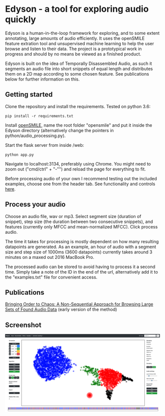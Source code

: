 # Edyson - a tool for exploring audio quickly

Edyson is a human-in-the-loop framework for exploring, and to some extent annotating, large amounts of audio efficiently. It uses the openSMILE feature extration tool and unsupervised machine learning to help the user browse and listen to their data. The project is a prototypical work in progress and should by no means be viewed as a finished product.

Edyson is built on the idea of Temporally Disassembled Audio, as such it segments an audio file into short snippets of equal length and distributes them on a 2D map according to some chosen feature. See publications below for further information on this.

## Getting started
Clone the repository and install the requirements. Tested on python 3.6:

```
pip install -r requirements.txt
```

Install [openSMILE](https://www.audeering.com/opensmile/), name the root folder "opensmile" and put it inside the Edyson directory (alternatively change the pointers in python/audio_processing.py).

Start the flask server from inside /web:

```
python app.py
```

Navigate to localhost:3134, preferably using Chrome. You might need to zoom out ("cmd/ctrl" + "-"") and reload the page for everything to fit.

Before processing audio of your own I recommend testing out the included examples, choose one from the header tab. See functionality and controls [here](misc/cheatsheet.pdf).

## Process your audio
Choose an audio file, wav or mp3. Select segment size (duration of snippet), step size (the duration between two consecutive snippets), and features (currently only MFCC and mean-normalized MFCC). Click process audio.

The time it takes for processing is mostly dependent on how many resulting datapoints are generated. As an example, an hour of audio with a segment size and step size of 1000ms (3600 datapoints) currently takes around 3 minutes on a maxed out 2016 MacBook Pro.

The processed audio can be stored to avoid having to process it a second time. Simply take a note of the ID in the end of the url, alternatively add it to the "examples.txt" file for convenient access.

## Publications
[Bringing Order to Chaos: A Non-Sequential Approach for Browsing Large Sets of Found Audio Data](https://www.aclweb.org/anthology/L18-1680) (early version of the method)

## Screenshot
![Screenshot](misc/screenshots/img1.png "Exploring a speech by Donald Trump")
